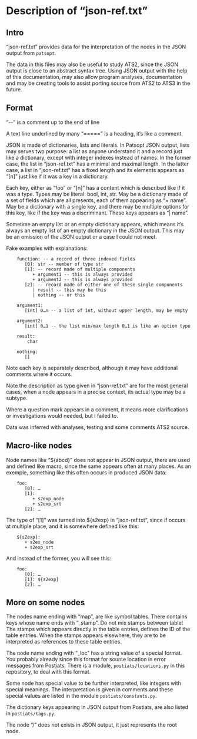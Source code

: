 Description of “json-ref.txt”
==============================================================================

Intro
------------------------------------------------------------------------------

“json-ref.txt” provides data for the interpretation of the nodes in the JSON
output from `patsopt`.

The data in this files may also be useful to study ATS2, since the JSON output
is close to an abstract syntax tree. Using JSON output with the help of this
documentation, may also allow program analyses, documentation and may be
creating tools to assist porting source from ATS2 to ATS3 in the future.


Format
------------------------------------------------------------------------------

“--” is a comment up to the end of line

A text line underlined by many “=====” is a heading, it’s like a comment.

JSON is made of dictionaries, lists and literals. In Patsopt JSON output,
lists may serves two purpose: a list as anyone understand it and a record just
like a dictionary, except with integer indexes instead of names. In the former
case, the list in “json-ref.txt” has a minimal and maximal length. In the
latter case, a list in “json-ref.txt” has a fixed length and its elements
appears as “[n]” just like if it was a key in a dictionary.

Each key, either as “foo” or “[n]” has a content which is described like if it
was a type. Types may be literal: bool, int, str. May be a dictionary made of
a set of fields which are all presents, each of them appearing as “+ name”.
May be a dictionary with a single key, and there may be multiple options for
this key, like if the key was a discriminant. These keys appears as “| name”.

Sometime an empty list or an empty dictionary appears, which means it’s always
an empty list of an empty dictionary in the JSON output. This may
be an omission of the JSON output or a case I could not meet.

Fake examples with explanations:


        function: -- a record of three indexed fields
           [0]: str -- member of type str
           [1]: -- record made of multiple components
              + argument1 -- this is always provided
              + argument2 -- this is always provided
           [2]: -- record made of either one of these single components
              | result -- this may be this
              | nothing -- or this

        argument1:
           [int] 0…n -- a list of int, without upper length, may be empty

        argument2:
           [int] 0…1 -- the list min/max length 0…1 is like an option type

        result:
            char

        nothing:
           []


Note each key is separately described, although it may have additional
comments where it occurs.

Note the description as type given in “json-ref.txt” are for the most general
cases, when a node appears in a precise context, its actual type may be a
subtype.

Where a question mark appears in a comment, it means more clarifications or
investigations would needed, but I failed to.

Data was inferred with analyses, testing and some comments ATS2 source.


Macro‑like nodes
------------------------------------------------------------------------------

Node names like “${abcd}” does not appear in JSON output, there are used
and defined like macro, since the same appears often at many places. As an
exemple, something like this often occurs in produced JSON data:

        foo:
           [0]: …
           [1]:
              + s2exp_node
              + s2exp_srt
           [2]: …

The type of “[1]” was turned into ${s2exp} in “json-ref.txt”, since if occurs
at multiple place, and it is somewhere defined like this:

        ${s2exp}:
           + s2ex_node
           + s2exp_srt

And instead of the former, you will see this:

        foo:
           [0]: …
           [1]: ${s2exp}
           [2]: …


More on some nodes
------------------------------------------------------------------------------

The nodes name ending with “map”, are like symbol tables. There contains keys
whose name ends with “_stamp”. Do not mix stamps between table! The stamps
which appears directly in the table entries, defines the ID of the table
entries. When the stamps appears elsewhere, they are to be interpreted as
references to these table entries.

The node name ending with “_loc” has a string value of a special format. You
probably already since this format for source location in error messages
from Postiats. There is a module, `postiats/locations.py` in this repository,
to deal with this format.

Some node has special value to be further interpreted, like integers with
special meanings. The interpretation is given in comments and these special
values are listed in the module `postiats/constants.py`.

The dictionary keys appearing in JSON output from Postiats, are also listed
in `postiats/tags.py`.

The node “/” does not exists in JSON output, it just represents the root node.
